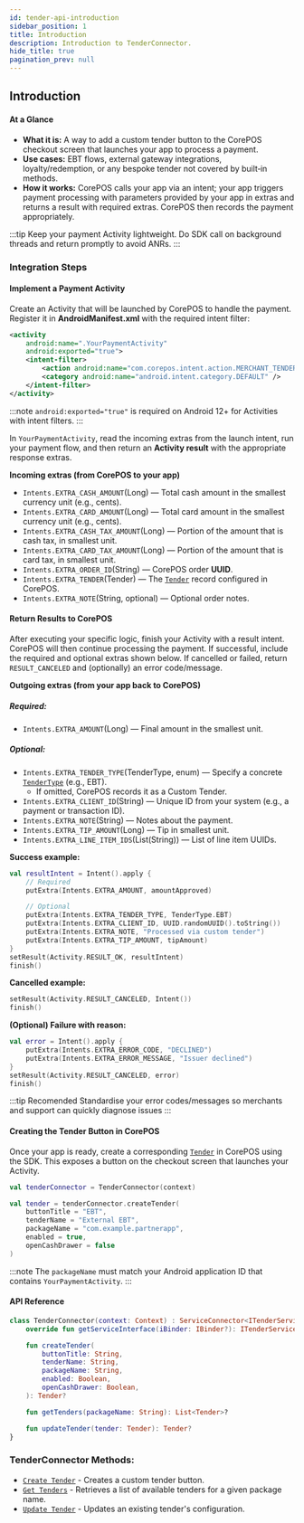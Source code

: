 ```yaml
---
id: tender-api-introduction
sidebar_position: 1
title: Introduction
description: Introduction to TenderConnector.
hide_title: true
pagination_prev: null
---
```


## Introduction

#### At a Glance
- **What it is:** A way to add a custom tender button to the CorePOS checkout screen that launches your app to process a payment.
- **Use cases:** EBT flows, external gateway integrations, loyalty/redemption, or any bespoke tender not covered by built‑in methods.
- **How it works:** CorePOS calls your app via an intent; your app triggers payment processing with parameters provided by your app in extras
  and returns a result with required extras. CorePOS then records the payment appropriately.


:::tip
Keep your payment Activity lightweight. Do SDK call on background threads and return promptly to avoid ANRs.
:::

### Integration Steps
#### Implement a Payment Activity
Create an Activity that will be launched by CorePOS to handle the payment. Register it in **AndroidManifest.xml** with the required intent filter:

```xml
<activity
    android:name=".YourPaymentActivity"
    android:exported="true">
    <intent-filter>
        <action android:name="com.corepos.intent.action.MERCHANT_TENDER" />
        <category android:name="android.intent.category.DEFAULT" />
    </intent-filter>
</activity>
```

:::note
`android:exported="true"` is required on Android 12+ for Activities with intent filters.
:::

In `YourPaymentActivity`, read the incoming extras from the launch intent, run your payment flow, and then return an **Activity result** with the appropriate response extras.

**Incoming extras (from CorePOS to your app)**
- `Intents.EXTRA_CASH_AMOUNT`(Long) — Total cash amount in the smallest currency unit (e.g., cents).
- `Intents.EXTRA_CARD_AMOUNT`(Long) — Total card amount in the smallest currency unit (e.g., cents).
- `Intents.EXTRA_CASH_TAX_AMOUNT`(Long) — Portion of the amount that is cash tax, in smallest unit.
- `Intents.EXTRA_CARD_TAX_AMOUNT`(Long) — Portion of the amount that is card tax, in smallest unit.
- `Intents.EXTRA_ORDER_ID`(String) — CorePOS order **UUID**.
- `Intents.EXTRA_TENDER`(Tender) — The [`Tender`](../models/models-tender#tender) record configured in CorePOS.
- `Intents.EXTRA_NOTE`(String, optional) —	Optional order notes.


#### Return Results to CorePOS
After executing your specific logic, finish your Activity with a result intent. CorePOS will then continue processing the payment. If successful, include the required and optional extras shown below. If cancelled or failed, return `RESULT_CANCELED` and (optionally) an error code/message.

**Outgoing extras (from your app back to CorePOS)**
##### Required:
- `Intents.EXTRA_AMOUNT`(Long) — Final amount in the smallest unit.
##### Optional:
- `Intents.EXTRA_TENDER_TYPE`(TenderType, enum) — Specify a concrete [`TenderType`](../models/models-tender#tendertype) (e.g., EBT). 
  - If omitted, CorePOS records it as a Custom Tender.
- `Intents.EXTRA_CLIENT_ID`(String) — Unique ID from your system (e.g., a payment or transaction ID).
- `Intents.EXTRA_NOTE`(String) — Notes about the payment.
- `Intents.EXTRA_TIP_AMOUNT`(Long) — Tip in smallest unit.
- `Intents.EXTRA_LINE_ITEM_IDS`(List(String)) — List of line item UUIDs.

**Success example:**
```kotlin
val resultIntent = Intent().apply {
    // Required
    putExtra(Intents.EXTRA_AMOUNT, amountApproved)

    // Optional
    putExtra(Intents.EXTRA_TENDER_TYPE, TenderType.EBT)
    putExtra(Intents.EXTRA_CLIENT_ID, UUID.randomUUID().toString())
    putExtra(Intents.EXTRA_NOTE, "Processed via custom tender")
    putExtra(Intents.EXTRA_TIP_AMOUNT, tipAmount)
}
setResult(Activity.RESULT_OK, resultIntent)
finish()
```

**Cancelled example:**
```kotlin
setResult(Activity.RESULT_CANCELED, Intent())
finish()
```

**(Optional) Failure with reason:**
```kotlin
val error = Intent().apply {
    putExtra(Intents.EXTRA_ERROR_CODE, "DECLINED")
    putExtra(Intents.EXTRA_ERROR_MESSAGE, "Issuer declined")
}
setResult(Activity.RESULT_CANCELED, error)
finish()
```

:::tip Recomended
Standardise your error codes/messages so merchants and support can quickly diagnose issues
::: 

#### Creating the Tender Button in CorePOS
Once your app is ready, create a corresponding [`Tender`](../models/models-tender#tender) in CorePOS using the SDK. This exposes a button on the checkout screen that launches your Activity.
```kotlin
val tenderConnector = TenderConnector(context)

val tender = tenderConnector.createTender(
    buttonTitle = "EBT",
    tenderName = "External EBT",
    packageName = "com.example.partnerapp",
    enabled = true,
    openCashDrawer = false
)
```

:::note
The `packageName` must match your Android application ID that contains `YourPaymentActivity`.
:::

####  API Reference
```kotlin
class TenderConnector(context: Context) : ServiceConnector<ITenderService>(context) {
    override fun getServiceInterface(iBinder: IBinder?): ITenderService

    fun createTender(
        buttonTitle: String,
        tenderName: String,
        packageName: String,
        enabled: Boolean,
        openCashDrawer: Boolean,
    ): Tender?

    fun getTenders(packageName: String): List<Tender>?

    fun updateTender(tender: Tender): Tender?
}
```

### TenderConnector Methods:
- [`Create Tender`](tender-api-create-tender) - Creates a custom tender button.
- [`Get Tenders`](tender-api-get-tenders) - Retrieves a list of available tenders for a given package name.
- [`Update Tender`](tender-api-update-tender) - Updates an existing tender's configuration.
